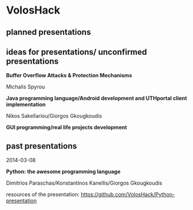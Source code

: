 VolosHack
=========

planned presentations
---


ideas for presentations/ unconfirmed presentations
---
**Buffer Overflow Attacks & Protection Mechanisms**

Michalis Spyrou


**Java programming language/Android development and UTHportal client implementation**

Nikos Sakellariou/Giorgos Gkougkoudis


**GUI programming/real life projects development**


past presentations
---
2014-03-08

**Python: the awesome programming language**

Dimitrios Paraschas/Konstantinos Kanellis/Giorgos Gkougkoudis

resources of the presentation: https://github.com/VolosHack/Python-presentation
